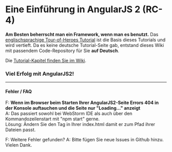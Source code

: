 # Eine Einführung in AngularJS 2  (RC-4)

**Am Besten beherrscht man ein Framework, wenn man es benutzt.**
Das [englischsprachige Tour-of-Heroes Tutorial](https://angular.io/docs/ts/latest/tutorial/)
ist die Basis dieses Tutorials und wird vertieft.
Da es keine deutsche Tutorial-Seite gab, entstand dieses Wiki mit passendem Code-Repository für Sie **auf Deutsch**.

Die [Tutorial-Kapitel finden Sie im Wiki](https://github.com/jkonert/ng2-tutorial-de/wiki).

### Viel Erfolg mit AngularJS2!

---

#### Fehler / FAQ

F: **Wenn im Browser beim Starten Ihrer AngularJS2-Seite Errors 404 in der Konsole auftauchen und die Seite nur "Loading..." anzeigt**  
A: Das passiert sowohl bei WebStorm IDE als auch über den Kommandozeilenstart mit "npm start" gerne.  
   Lösung: Ändern Sie den <base> Tag in Ihrer index.html damit er zum Pfad ihrer Dateien passt.

F: Weitere Fehler gefunden?
A: Bitte fügen Sie neue Issues in Github hinzu. Vielen Dank.


